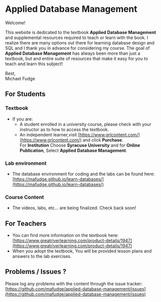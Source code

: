 # Applied Database Management

Welcome!  

This website is dedicated to the textbook **Applied Database Management** and supplemental resources required to teach or learn with the book. I realize there are many options out there for learning database design and SQL and I thank you in advance for considering my course. The goal of **Applied Database Management** has always been more than just a textbook, but and entire suite of resources that make it easy for you to teach and learn this subject!

Best,  
Michael Fudge  
## For Students

### Textbook

- If you are:
  - A student enrolled in a university course, please check with your instructor as to how to access the textbook.
  - An independent learner,visit [https://www.grlcontent.com/](https://www.grlcontent.com/) and click **Purchase**.  
  For **Institution** Choose **Syracuse University** and for **Online Publication**, Select **Applied Database Management**.

### Lab environment

- The database environment for coding and the labs can be found here: [https://mafudge.github.io/learn-databases/](https://mafudge.github.io/learn-databases/)

### Course Content

- The videos, labs, etc... are being finalized. Check back soon!

## For Teachers

- You can find more information on the textbook here: [https://www.greatriverlearning.com/product-details/1947](https://www.greatriverlearning.com/product-details/1947)
- When you adopt the textbook, You will be provided lesson plans and answers to the lab exercises.

## Problems / Issues ?

Please log any problems with the content through the issue tracker: [https://github.com/mafudge/applied-database-management/issues](https://github.com/mafudge/applied-database-management/issues)